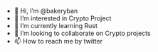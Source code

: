 - 👋 Hi, I’m @bakeryban
- 👀 I’m interested in Crypto Project 
- 🌱 I’m currently learning Rust
- 💞️ I’m looking to collaborate on Crypto projects
- 📫 How to reach me by twitter

<!---
bakeryban/bakeryban is a ✨ special ✨ repository because its `README.md` (this file) appears on your GitHub profile.
You can click the Preview link to take a look at your changes.
--->
